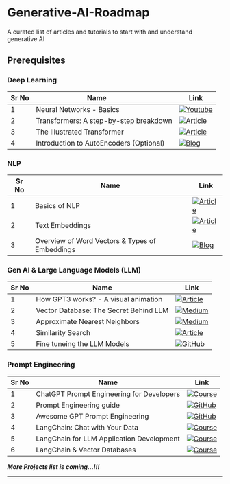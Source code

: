 # Generative-AI-Roadmap
A curated list of articles and tutorials to start with and understand generative AI

## Prerequisites

### Deep Learning

| Sr No | Name &nbsp; &nbsp; &nbsp; &nbsp;                | Link                                         |
| ----- | ----------------------------------------------- | -------------------------------------------- |
| 1     | Neural Networks - Basics                        | [![Youtube](https://img.shields.io/badge/Youtube-Video-red)](https://www.3blue1brown.com/topics/neural-networks) |
| 2     | Transformers: A step-by-step breakdown          | [![Article](https://img.shields.io/badge/Article-link-blue)](https://builtin.com/artificial-intelligence/transformer-neural-network) |
| 3     | The Illustrated Transformer                     | [![Article](https://img.shields.io/badge/Article-link-blue)](https://jalammar.github.io/illustrated-transformer) |
| 4     | Introduction to AutoEncoders (Optional)         | [![Blog](https://img.shields.io/badge/Blog-link-blue)](https://pyimagesearch.com/2023/07/10/introduction-to-autoencoders/) |

### NLP

| Sr No | Name                                            | Link                                         |
| ----- | ----------------------------------------------- | -------------------------------------------- |
| 1     | Basics of NLP                                   | [![Article](https://img.shields.io/badge/Article-link-blue)](https://www.analyticsvidhya.com/blog/2022/01/nlp-tutorials-part-i-from-basics-to-advance) |
| 2     | Text Embeddings                                 | [![Article](https://img.shields.io/badge/Article-link-blue)](https://docs.cohere.com/docs/text-embeddings) |
| 3     | Overview of Word Vectors & Types of Embeddings  | [![Blog](https://img.shields.io/badge/Blog-link-blue)](https://aman.ai/primers/ai/word-vectors/) |

### Gen AI & Large Language Models (LLM)

| Sr No | Name                                            | Link                                         |
| ----- | ----------------------------------------------- | -------------------------------------------- |
| 1     | How GPT3 works? - A visual animation            | [![Article](https://img.shields.io/badge/Article-link-blue)](https://jalammar.github.io/how-gpt3-works-visualizations-animations/) |
| 2     | Vector Database: The Secret Behind LLM          | [![Medium](https://img.shields.io/badge/Medium-12100E?style=for-the-badge&logo=medium&logoColor=white)](https://levelup.gitconnected.com/vector-database-the-secret-behind-large-language-models-capabilities-7d4f6b714d16) |
| 3     | Approximate Nearest Neighbors                   | [![Medium](https://img.shields.io/badge/Medium-12100E?style=for-the-badge&logo=medium&logoColor=white)](https://towardsdatascience.com/comprehensive-guide-to-approximate-nearest-neighbors-algorithms-8b94f057d6b6) |
| 4     | Similarity Search                               | [![Article](https://img.shields.io/badge/Article-link-blue)](https://qdrant.tech/documentation/concepts/search) |
| 5     | Fine tuneing the LLM Models                     | [![GitHub](https://img.shields.io/badge/GitHub-repo-green)](https://github.com/ashishpatel26/LLM-Finetuning) |


### Prompt Engineering

| Sr No | Name                                            | Link                                         |
| ----- | ----------------------------------------------- | -------------------------------------------- |
| 1     | ChatGPT Prompt Engineering for Developers       | [![Course](https://img.shields.io/badge/Course-link-blue)](https://www.deeplearning.ai/short-courses/chatgpt-prompt-engineering-for-developers/) |
| 2     | Prompt Engineering guide                        | [![GitHub](https://img.shields.io/badge/GitHub-repo-green)](https://github.com/dair-ai/Prompt-Engineering-Guide) |
| 3     | Awesome GPT Prompt Engineering                  | [![GitHub](https://img.shields.io/badge/GitHub-repo-green)](https://github.com/snwfdhmp/awesome-gpt-prompt-engineering) |
| 4     | LangChain: Chat with Your Data                  | [![Course](https://img.shields.io/badge/Course-link-blue)](https://www.deeplearning.ai/short-courses/langchain-chat-with-your-data/) |
| 5     | LangChain for LLM Application Development       | [![Course](https://img.shields.io/badge/Course-link-blue)](https://www.deeplearning.ai/short-courses/langchain-for-llm-application-development/) |
| 6     | LangChain & Vector Databases                    | [![Course](https://img.shields.io/badge/Course-link-blue)](https://learn.activeloop.ai/courses/langchain?utm_source=LinkedIn&utm_medium=social&utm_campaign=student-social-share) |

***More Projects list is coming...!!!***

---

